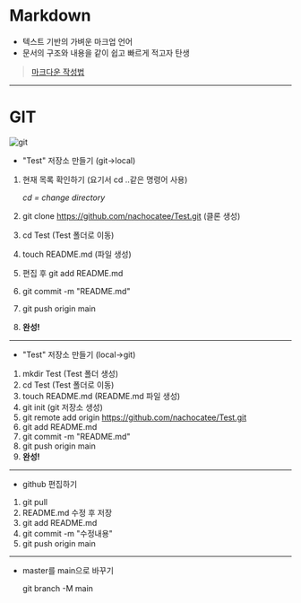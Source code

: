 # Markdown
- 텍스트 기반의 가벼운 마크업 언어
- 문서의 구조와 내용을 같이 쉽고 빠르게 적고자 탄생
  
>[마크다운 작성법](https://gist.github.com/ihoneymon/652be052a0727ad59601)

---

# GIT
  ![git](https://velog.velcdn.com/images/crosstar1228/post/969185d2-d80f-41cc-b234-f5fb71f1304e/image.png)
  
  - "Test" 저장소 만들기 (git->local)
  1. 현재 목록 확인하기 (요기서 cd ..같은 명령어 사용)
   
        *cd = change directory*

  2. git clone https://github.com/nachocatee/Test.git (클론 생성)
  3. cd Test (Test 폴더로 이동)
  4. touch README.md (파일 생성)
  5. 편집 후 git add README.md
  6. git commit -m "README.md"
  7. git push origin main
  8. **완성!**

---

- "Test" 저장소 만들기 (local->git)
  
1. mkdir Test (Test 폴더 생성)
2. cd Test (Test 폴더로 이동)
3. touch README.md (README.md 파일 생성)
4. git init (git 저장소 생성)
5. git remote add origin https://github.com/nachocatee/Test.git
6. git add README.md
7. git commit -m "README.md"
8. git push origin main
9. **완성!**

---

- github 편집하기

1. git pull
2. README.md 수정 후 저장
3. git add README.md
4. git commit -m "수정내용"
5. git push origin main

---

- master를 main으로 바꾸기
  
  git branch -M main